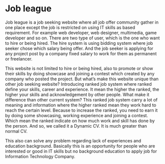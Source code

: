 # Job league
Job league is a job seeking website where all job offer community gather in one place except the job is restricted on using IT skills as based requirement. For example web developer, web designer, multimedia, game developer and so on.  There are two type of user, which is the one who want to hire or being hired. The hire system is using bidding system where job seeker chose which salary being offer. And the job seeker is applying for any project post by a company fixed salary to work for them as permanent or freelancer.

This website is not limited to hire or being hired, also to promote or show their skills by doing showcase and joining a contest which created by any company who posted the project. But what’s make this website unique than other job seeking website? Introducing ranked job system where ranked define your skills, career and experience. It mean the higher the ranked, the higher your skills and acknowledgement by other people. What make it difference than other current system? This ranked job system carry a lot of meaning and information where the higher ranked mean they work hard to reach the certain level. Because to increase the ranked, you need to earn it by doing some showcasing, working experience and joining a contest. Which mean the ranked indicate on how much work and skill has done by the person. And so, we called it a Dynamic CV. It is much greater than normal CV. 

This also can solve any problem regarding lack of experiences and education background. Basically this is an opportunity for people who are interested or good in IT skills but no background education to apply job for Information Technology Company.  

